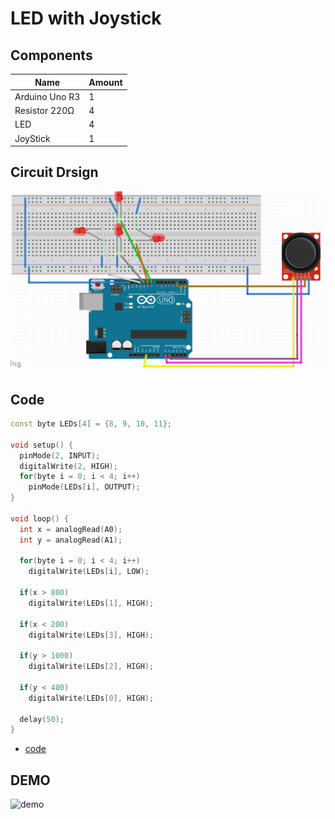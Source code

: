 # LED with Joystick

## Components
|Name|Amount|
|-|-|
|Arduino Uno R3|1|
|Resistor 220Ω|4|
|LED|4|
|JoyStick|1|

## Circuit Drsign
![circuit_design](https://github.com/Offliners/Arduino-Projects/blob/main/Projects/008/008_circuit_design.PNG)

## Code
```C++
const byte LEDs[4] = {8, 9, 10, 11};

void setup() {
  pinMode(2, INPUT);
  digitalWrite(2, HIGH);
  for(byte i = 0; i < 4; i++)
    pinMode(LEDs[i], OUTPUT);
}

void loop() {
  int x = analogRead(A0);
  int y = analogRead(A1);

  for(byte i = 0; i < 4; i++)
    digitalWrite(LEDs[i], LOW);
  
  if(x > 800)
    digitalWrite(LEDs[1], HIGH);
   
  if(x < 200)
    digitalWrite(LEDs[3], HIGH);

  if(y > 1000)
    digitalWrite(LEDs[2], HIGH);

  if(y < 400)
    digitalWrite(LEDs[0], HIGH);

  delay(50);
}
```
* [code](008.ino)

## DEMO
![demo](https://github.com/Offliners/Arduino-Projects/blob/main/Projects/008/008_demo.gif)

